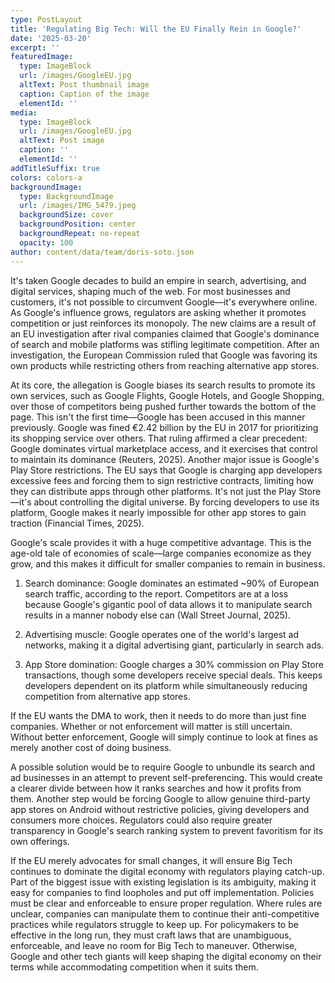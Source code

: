 ```yaml
---
type: PostLayout
title: 'Regulating Big Tech: Will the EU Finally Rein in Google?'
date: '2025-03-20'
excerpt: ''
featuredImage:
  type: ImageBlock
  url: /images/GoogleEU.jpg
  altText: Post thumbnail image
  caption: Caption of the image
  elementId: ''
media:
  type: ImageBlock
  url: /images/GoogleEU.jpg
  altText: Post image
  caption: ''
  elementId: ''
addTitleSuffix: true
colors: colors-a
backgroundImage:
  type: BackgroundImage
  url: /images/IMG_5479.jpeg
  backgroundSize: cover
  backgroundPosition: center
  backgroundRepeat: no-repeat
  opacity: 100
author: content/data/team/doris-soto.json
---
```

It's taken Google decades to build an empire in search, advertising, and digital services, shaping much of the web. For most businesses and customers, it's not possible to circumvent Google—it's everywhere online. As Google's influence grows, regulators are asking whether it promotes competition or just reinforces its monopoly. The new claims are a result of an EU investigation after rival companies claimed that Google's dominance of search and mobile platforms was stifling legitimate competition. After an investigation, the European Commission ruled that Google was favoring its own products while restricting others from reaching alternative app stores.

At its core, the allegation is Google biases its search results to promote its own services, such as Google Flights, Google Hotels, and Google Shopping, over those of competitors being pushed further towards the bottom of the page. This isn't the first time—Google has been accused in this manner previously. Google was fined €2.42 billion by the EU in 2017 for prioritizing its shopping service over others. That ruling affirmed a clear precedent: Google dominates virtual marketplace access, and it exercises that control to maintain its dominance (Reuters, 2025). Another major issue is Google's Play Store restrictions. The EU says that Google is charging app developers excessive fees and forcing them to sign restrictive contracts, limiting how they can distribute apps through other platforms. It's not just the Play Store—it's about controlling the digital universe. By forcing developers to use its platform, Google makes it nearly impossible for other app stores to gain traction (Financial Times, 2025).

Google's scale provides it with a huge competitive advantage. This is the age-old tale of economies of scale—large companies economize as they grow, and this makes it difficult for smaller companies to remain in business.

1.  Search dominance: Google dominates an estimated \~90% of European search traffic, according to the report. Competitors are at a loss because Google's gigantic pool of data allows it to manipulate search results in a manner nobody else can (Wall Street Journal, 2025).

2.  Advertising muscle: Google operates one of the world's largest ad networks, making it a digital advertising giant, particularly in search ads.

3.  App Store domination: Google charges a 30% commission on Play Store transactions, though some developers receive special deals. This keeps developers dependent on its platform while simultaneously reducing competition from alternative app stores.

If the EU wants the DMA to work, then it needs to do more than just fine companies. Whether or not enforcement will matter is still uncertain. Without better enforcement, Google will simply continue to look at fines as merely another cost of doing business.

A possible solution would be to require Google to unbundle its search and ad businesses in an attempt to prevent self-preferencing. This would create a clearer divide between how it ranks searches and how it profits from them. Another step would be forcing Google to allow genuine third-party app stores on Android without restrictive policies, giving developers and consumers more choices. Regulators could also require greater transparency in Google's search ranking system to prevent favoritism for its own offerings.

If the EU merely advocates for small changes, it will ensure Big Tech continues to dominate the digital economy with regulators playing catch-up. Part of the biggest issue with existing legislation is its ambiguity, making it easy for companies to find loopholes and put off implementation. Policies must be clear and enforceable to ensure proper regulation. Where rules are unclear, companies can manipulate them to continue their anti-competitive practices while regulators struggle to keep up. For policymakers to be effective in the long run, they must craft laws that are unambiguous, enforceable, and leave no room for Big Tech to maneuver. Otherwise, Google and other tech giants will keep shaping the digital economy on their terms while accommodating competition when it suits them.
